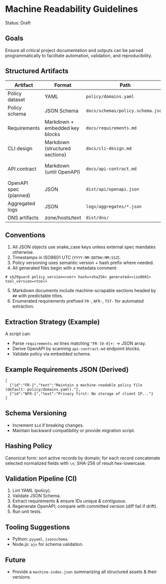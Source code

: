 # Machine Readability Guidelines

Status: Draft

## Goals
Ensure all critical project documentation and outputs can be parsed programmatically to facilitate automation, validation, and reproducibility.

## Structured Artifacts
| Artifact | Format | Path | Purpose |
|----------|--------|------|---------|
| Policy dataset | YAML | `policy/domains.yaml` | Canonical domain list |
| Policy schema | JSON Schema | `docs/schemas/policy.schema.json` | Validate policy |
| Requirements | Markdown + embedded key blocks | `docs/requirements.md` | Human + machine extraction |
| CLI design | Markdown (structured sections) | `docs/cli-design.md` | Generate scaffolding |
| API contract | Markdown (until OpenAPI) | `docs/api-contract.md` | Basis for OpenAPI generation |
| OpenAPI spec (planned) | JSON | `dist/api/openapi.json` | API tooling |
| Aggregated logs | JSON | `logs/aggregates/*.json` | Reporting |
| DNS artifacts | zone/hosts/text | `dist/dns/` | Deployment |

## Conventions
1. All JSON objects use snake_case keys unless external spec mandates otherwise.
2. Timestamps in ISO8601 UTC (`YYYY-MM-DDTHH:MM:SSZ`).
3. Policy versioning uses semantic version + hash prefix where needed.
4. All generated files begin with a metadata comment:
```
# sb29guard policy_version=<ver> hash=<sha256> generated=<iso8601> tool_version=<tool>
```
5. Markdown documents include machine-scrapable sections headed by `##` with predictable titles.
6. Enumerated requirements prefixed `FR-`, `NFR-`, `TST-` for automated extraction.

## Extraction Strategy (Example)
A script can:
- Parse `requirements.md` lines matching `^FR-[0-9]+:` -> JSON array.
- Derive OpenAPI by scanning `api-contract.md` endpoint blocks.
- Validate policy via embedded schema.

## Example Requirements JSON (Derived)
```
[
  {"id":"FR-1","text":"Maintain a machine-readable policy file (default: policy/domains.yaml)."},
  {"id":"NFR-1","text":"Privacy first: No storage of client IP..."}
]
```

## Schema Versioning
- Increment `$id` if breaking changes.
- Maintain backward compatibility or provide migration script.

## Hashing Policy
Canonical form: sort active records by domain; for each record concatenate selected normalized fields with `\n`; SHA-256 of result hex-lowercase.

## Validation Pipeline (CI)
1. Lint YAML (policy).
2. Validate JSON Schema.
3. Extract requirements & ensure IDs unique & contiguous.
4. Regenerate OpenAPI; compare with committed version (diff fail if drift).
5. Run unit tests.

## Tooling Suggestions
- Python: `pyyaml`, `jsonschema`.
- Node.js: `ajv` for schema validation.

## Future
- Provide a `machine-index.json` summarizing all structured assets & their versions.
